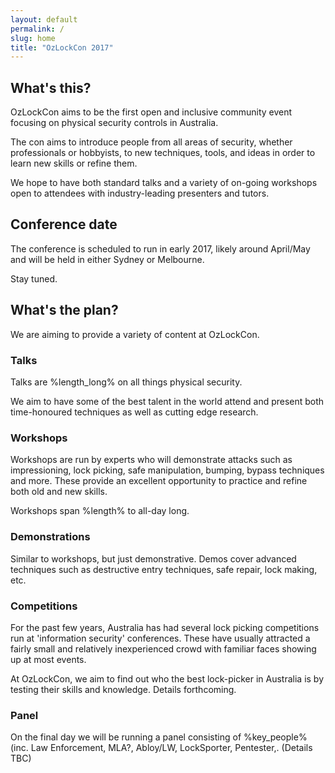 ```yaml
---
layout: default
permalink: /
slug: home
title: "OzLockCon 2017"
---
```


## What's this?

OzLockCon aims to be the first open and inclusive community event focusing on
physical security controls in Australia.

The con aims to introduce people from all areas of security, whether
professionals or hobbyists, to new techniques, tools, and ideas in order to
learn new skills or refine them.

We hope to have both standard talks and a variety of on-going workshops open to
attendees with industry-leading presenters and tutors.

## Conference date

The conference is scheduled to run in early 2017, likely around April/May and
will be held in either Sydney or Melbourne.

Stay tuned.

## What's the plan?

We are aiming to provide a variety of content at OzLockCon.

### Talks

Talks are %length_long% on all things physical security.

We aim to have some of the best talent in the world attend and present both
time-honoured techniques as well as cutting edge research.

### Workshops

Workshops are run by experts who will demonstrate attacks such as
impressioning, lock picking, safe manipulation, bumping, bypass techniques
and more. These provide an excellent opportunity to practice and refine both old and new skills.

Workshops span %length% to all-day long.

### Demonstrations

Similar to workshops, but just demonstrative. Demos cover advanced techniques
such as destructive entry techniques, safe repair, lock making, etc.

### Competitions

For the past few years, Australia has had several lock picking competitions run
at 'information security' conferences. These have usually attracted a fairly
small and relatively inexperienced crowd with familiar faces showing up at most
events.

At OzLockCon, we aim to find out who the best lock-picker in Australia is by
testing their skills and knowledge. Details forthcoming.

### Panel

On the final day we will be running a panel consisting of %key_people%
(inc. Law Enforcement, MLA?, Abloy/LW, LockSporter, Pentester,. (Details TBC)
